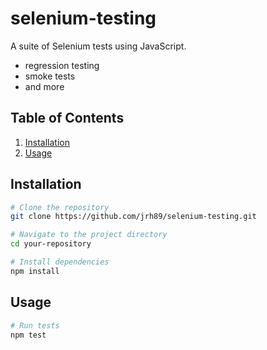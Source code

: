 # selenium-testing

A suite of Selenium tests using JavaScript.
- regression testing
- smoke tests
- and more

## Table of Contents

1. [Installation](#installation)
2. [Usage](#usage)

## Installation

```bash
# Clone the repository
git clone https://github.com/jrh89/selenium-testing.git

# Navigate to the project directory
cd your-repository

# Install dependencies
npm install
```

## Usage

```bash
# Run tests
npm test
```
